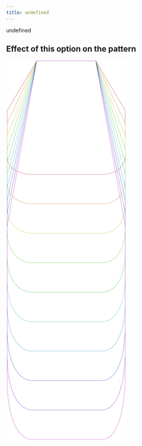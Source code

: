 ```yaml
---
title: undefined
---
```


undefined


## Effect of this option on the pattern
![This image shows the effect of this option by superimposing several variants that have a different value for this option](lucy_length_sample.svg "Effect of this option on the pattern")

